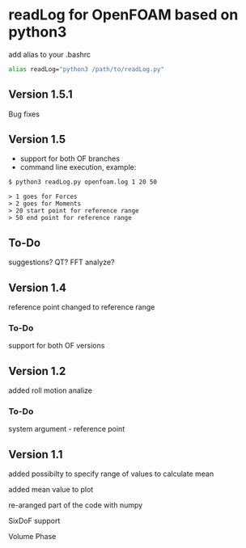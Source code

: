 # readLog for OpenFOAM based on python3
add alias to your .bashrc
```bash
alias readLog="python3 /path/to/readLog.py"
```
## Version 1.5.1
Bug fixes

## Version 1.5
* support for both OF branches
* command line execution, example:
```bash
$ python3 readLog.py openfoam.log 1 20 50
```
```
> 1 goes for Forces
> 2 goes for Moments
> 20 start point for reference range
> 50 end point for reference range
```
## To-Do
suggestions? QT? FFT analyze?

## Version 1.4
reference point changed to reference range
### To-Do
support for both OF versions

## Version 1.2
added roll motion analize
### To-Do
system argument - reference point 

## Version 1.1
added possibilty to specify range of values to calculate mean

added mean value to plot

re-aranged part of the code with numpy

SixDoF support

Volume Phase
